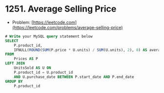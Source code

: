 # 1251. Average Selling Price

- Problem: [https://leetcode.com](https://leetcode.com/problems/average-selling-price)

```sql
# Write your MySQL query statement below
SELECT
    P.product_id,
    IFNULL(ROUND(SUM(P.price * U.units) / SUM(U.units), 2), 0) AS average_price
FROM
    Prices AS P
LEFT JOIN
    UnitsSold AS U ON
    P.product_id = U.product_id
    AND U.purchase_date BETWEEN P.start_date AND P.end_date
GROUP BY
    P.product_id
```
